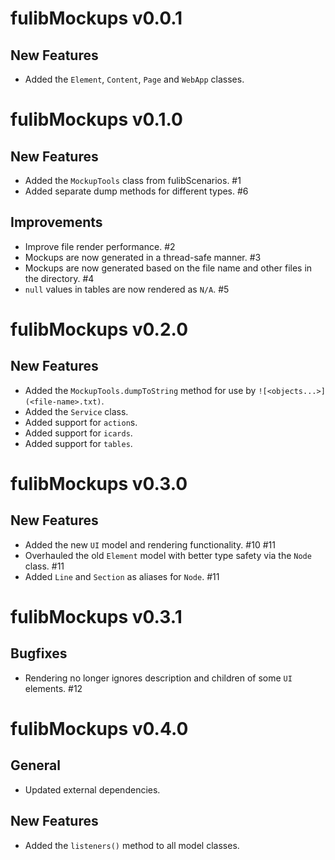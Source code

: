 # fulibMockups v0.0.1

## New Features

+ Added the `Element`, `Content`, `Page` and `WebApp` classes.

# fulibMockups v0.1.0

## New Features

+ Added the `MockupTools` class from fulibScenarios. #1
+ Added separate dump methods for different types. #6

## Improvements

* Improve file render performance. #2
* Mockups are now generated in a thread-safe manner. #3
* Mockups are now generated based on the file name and other files in the directory. #4
* `null` values in tables are now rendered as `N/A`. #5

# fulibMockups v0.2.0

## New Features

+ Added the `MockupTools.dumpToString` method for use by `![<objects...>](<file-name>.txt)`.
+ Added the `Service` class.
+ Added support for `action`s.
+ Added support for `icards`.
+ Added support for `tables`.

# fulibMockups v0.3.0

## New Features

+ Added the new `UI` model and rendering functionality. #10 #11
+ Overhauled the old `Element` model with better type safety via the `Node` class. #11
+ Added `Line` and `Section` as aliases for `Node`. #11

# fulibMockups v0.3.1

## Bugfixes

* Rendering no longer ignores description and children of some `UI` elements. #12

# fulibMockups v0.4.0

## General

* Updated external dependencies.

## New Features

+ Added the `listeners()` method to all model classes.
